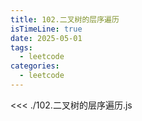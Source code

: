 ```yaml
---
title: 102.二叉树的层序遍历
isTimeLine: true
date: 2025-05-01
tags:
  - leetcode
categories:
  - leetcode
---
```


<<< ./102.二叉树的层序遍历.js
